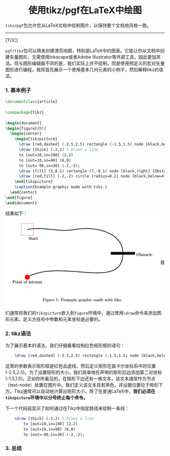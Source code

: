 # <center>使用tikz/pgf在LaTeX中绘图</center>


`tikz/pgf`包允许您从LaTeX文档中绘制图片，以保持整个文档地风格一致。

---

[TOC]

`pgf/tikz`包可以用来创建漂亮地图，特别是LaTeX中的图表。它能让你从文档中创建矢量图形，无需使用Inkscape或者Adobe Illustrator等外部工具，因此更加灵活。但与图形编辑器不同的是，我们实际上并不绘制，而是使用预定义的宏对矢量图形进行编程。我将首先展示一个使用基本几何元素的小例子，然后解释tikz的语法。

### 1. 基本例子
```latex
\documentclass{article}

\usepackage{tikz}

\begin{document}
\begin{figure}[h!]
  \begin{center}
    \begin{tikzpicture}
      \draw [red,dashed] (-2.5,2.5) rectangle (-1.5,1.5) node [black,below] {Start}; % Draws a rectangle
      \draw [thick] (-2,2) % Draws a line
      to [out=10,in=190] (2,2)
      to [out=10,in=90] (6,0) 
      to [out=-90,in=30] (-2,-2);    
      \draw [fill] (5,0.1) rectangle (7,-0.1) node [black,right] {Obstacle}; % Draws another rectangle
      \draw [red,fill] (-2,-2) circle [radius=0.2] node [black,below=4] {Point of interest}; % Draws a circle
    \end{tikzpicture}
    \caption{Example graphic made with tikz.}
  \end{center}
\end{figure}
\end{document}
```
结果如下：
<img src="./figs/12-1-1.png" alt="titlepage" align=center />
我们通常将我们的`tikzpicture`嵌入到`figure`环境中，通过使用`\draw`命令来添加图形元素。定义方括号中参数和元素坐标是必要的。

### 2. tikz语法
为了展示基本的语法，我们仔细看看绘制红色矩形框的语句：
```latex
    \draw [red,dashed] (-2.5,2.5) rectangle (-1.5,1.5) node [black,below] {Start}; % Draws a rectangle
```
这里的参数表示矩形框是红色且虚线，然后定义矩形在笛卡尔坐标系中的位置(-2.5,2.5)。为了设置矩形的大小，我们简单地在声明的矩形后边添加第二对坐标(-1.5,1.5)。正如你所看见的，在矩形下边还有一串文本，该文本通常作为节点（text-node）放置在图片中。我们定义该文本具有黑色，并设置位置位于矩形下方。Tikz通常可以自动地计算出矩形大小。除了在普通LaTeX中，**我们必须在`tikzpicture`环境中以分号终止每个命令。**

下一个代码段显示了如何通过在Tikz中指定路径来绘制一条线：
```latex
    \draw [thick] (-2,2) % Draws a line
        to [out=10,in=190] (2,2)
        to [out=10,in=90] (6,0) 
        to [out=-90,in=30] (-2,-2);
```


### 3. 总结